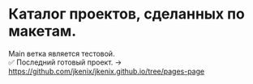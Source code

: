 # Каталог проектов, сделанных по макетам.

Main ветка является тестовой.  
:white_check_mark: Последний готовый проект. -> https://github.com/jkenix/jkenix.github.io/tree/pages-page

